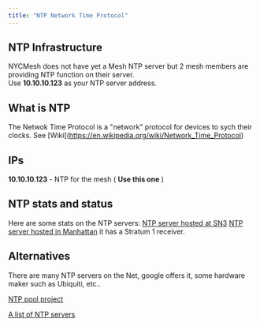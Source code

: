 ```yaml
---
title: "NTP Network Time Protocol"
---
```


## NTP Infrastructure
NYCMesh does not have yet a Mesh NTP server but 2 mesh members are providing NTP function on their server.   
Use **10.10.10.123** as your NTP server address.

## What is NTP
The Netwok Time Protocol is  a "network" protocol for devices to sych their clocks. See [Wiki[(https://en.wikipedia.org/wiki/Network_Time_Protocol)  

## IPs
**10.10.10.123** - NTP for the mesh ( **Use this one** )  

## NTP stats and status
Here are some stats on the NTP servers: 
   [NTP server hosted at SN3](http://103.151.145.70/#server_jitters)
   [NTP server hosted in Manhattan](https://noc.as397444.net/ntpgraphs/) it has a Stratum 1 receiver. 

## Alternatives
There are many NTP servers on the Net, google offers it,  some hardware maker such as Ubiquiti, etc..

[NTP pool project](https://www.ntppool.org/en/)

[A list of NTP servers](https://gist.github.com/mutin-sa/eea1c396b1e610a2da1e5550d94b0453)

